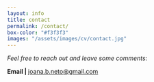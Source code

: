 ```yaml
---
layout: info
title: contact
permalink: /contact/
box-color: "#f3f3f3" 
images: "/assets/images/cv/contact.jpg"
---
```


<i> Feel free to reach out and leave some comments: </i>

<strong> Email | </strong> joana.b.neto@gmail.com